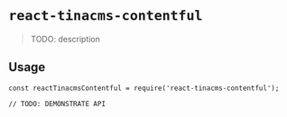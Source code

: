 # `react-tinacms-contentful`

> TODO: description

## Usage

```
const reactTinacmsContentful = require('react-tinacms-contentful');

// TODO: DEMONSTRATE API
```
